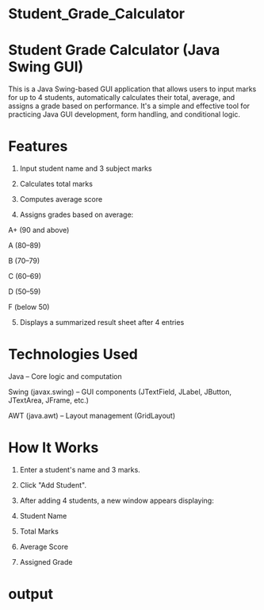 # Student_Grade_Calculator

# Student Grade Calculator (Java Swing GUI) #

This is a Java Swing-based GUI application that allows users to input marks for up to 4 students, automatically calculates their total, average, and assigns a grade based on performance. It's a simple and effective tool for practicing Java GUI development, form handling, and conditional logic.

# Features
1. Input student name and 3 subject marks

2. Calculates total marks

3. Computes average score

4. Assigns grades based on average:

A+ (90 and above)

A (80–89)

B (70–79)

C (60–69)

D (50–59)

F (below 50)

5. Displays a summarized result sheet after 4 entries

# Technologies Used
Java – Core logic and computation

Swing (javax.swing) – GUI components (JTextField, JLabel, JButton, JTextArea, JFrame, etc.)

AWT (java.awt) – Layout management (GridLayout)

# How It Works
1. Enter a student's name and 3 marks.

2. Click "Add Student".

3. After adding 4 students, a new window appears displaying:

4. Student Name

5. Total Marks

6. Average Score

7. Assigned Grade

# output

